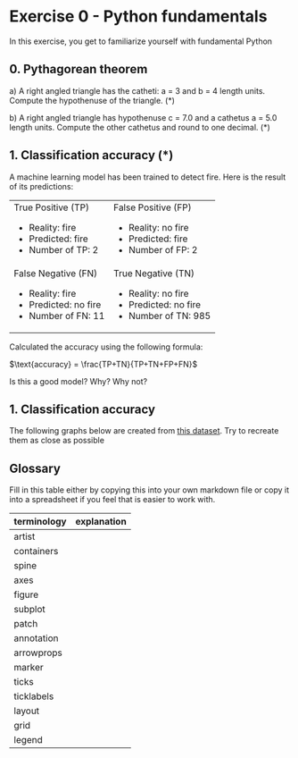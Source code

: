 # Exercise 0 - Python fundamentals

In this exercise, you get to familiarize yourself with fundamental Python


## 0. Pythagorean theorem

a)  A right angled triangle has the catheti: a = 3 and b = 4 length units. Compute the hypothenuse of the triangle. (*)

b)  A right angled triangle has hypothenuse c = 7.0 and a cathetus a = 5.0 length units. Compute the other cathetus and round to one decimal. (*)




## 1. Classification accuracy (*)
A machine learning model has been trained to detect fire. Here is the result of its predictions: 

<table>
<tbody>
  <tr>
    <td>True Positive (TP)
      <ul>
        <li>Reality: fire</li>
        <li>Predicted: fire</li>
        <li>Number of TP: 2</li>
      </ul>
    </td>
    <td>False Positive (FP)
      <ul>
        <li>Reality: no fire</li>
        <li>Predicted: fire</li>
        <li>Number of FP: 2</li>
      </ul>
    </td>
  </tr>

  <tr>
    <td>False Negative (FN)
      <ul>
        <li>Reality: fire</li>
        <li>Predicted: no fire</li>
        <li>Number of FN: 11</li>
      </ul>
    </td>
    <td>True Negative (TN)
      <ul>
        <li>Reality: no fire</li>
        <li>Predicted: no fire</li>
        <li>Number of TN: 985</li>
      </ul>
    </td>
  </tr>
</tbody>
</table>

Calculated the accuracy using the following formula:

$\text{accuracy} = \frac{TP+TN}{TP+TN+FP+FN}$

Is this a good model? Why? Why not?


## 1. Classification accuracy

The following graphs below are created from [this dataset](https://data.world/makeovermonday/2025w3-steam-top-100-played-games). Try to recreate them as close as possible



## Glossary

Fill in this table either by copying this into your own markdown file or copy it into a spreadsheet if you feel that is easier to work with.

| terminology | explanation |
| ----------- | ----------- |
| artist      |             |
| containers  |             |
| spine       |             |
| axes        |             |
| figure      |             |
| subplot     |             |
| patch       |             |
| annotation  |             |
| arrowprops  |             |
| marker      |             |
| ticks       |             |
| ticklabels  |             |
| layout      |             |
| grid        |             |
| legend      |             |
